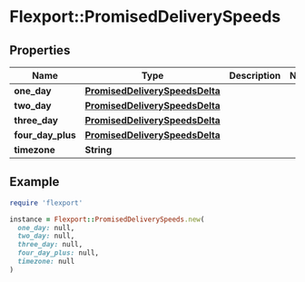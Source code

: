 # Flexport::PromisedDeliverySpeeds

## Properties

| Name | Type | Description | Notes |
| ---- | ---- | ----------- | ----- |
| **one_day** | [**PromisedDeliverySpeedsDelta**](PromisedDeliverySpeedsDelta.md) |  |  |
| **two_day** | [**PromisedDeliverySpeedsDelta**](PromisedDeliverySpeedsDelta.md) |  |  |
| **three_day** | [**PromisedDeliverySpeedsDelta**](PromisedDeliverySpeedsDelta.md) |  |  |
| **four_day_plus** | [**PromisedDeliverySpeedsDelta**](PromisedDeliverySpeedsDelta.md) |  |  |
| **timezone** | **String** |  |  |

## Example

```ruby
require 'flexport'

instance = Flexport::PromisedDeliverySpeeds.new(
  one_day: null,
  two_day: null,
  three_day: null,
  four_day_plus: null,
  timezone: null
)
```

